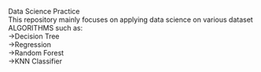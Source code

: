 Data Science Practice<br>
This repository mainly focuses on applying data science on various dataset <br>
ALGORITHMS such as:<br>
->Decision Tree<br>
->Regression<br>
->Random Forest<br>
->KNN Classifier<br>
